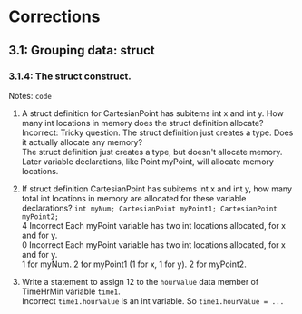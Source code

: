 # Corrections
## 3.1: Grouping data: struct
### 3.1.4: The struct construct.
Notes: ``` code ```
<br>
<p></p>

1. A struct definition for CartesianPoint has subitems int x and int y. 
How many int locations in memory does the struct definition allocate?  <br>
Incorrect: Tricky question. The struct definition just creates a type. Does it actually allocate any memory? <br>
The struct definition just creates a type, but doesn't allocate memory. Later variable declarations, like Point myPoint, will allocate memory locations.<br>


2. If struct definition CartesianPoint has subitems int x and int y, how many total int locations in memory are allocated for these variable declarations?
`
int myNum;
CartesianPoint myPoint1;
CartesianPoint myPoint2;
`<br>
4 Incorrect Each myPoint variable has two int locations allocated, for x and for y.<br>
0 Incorrect Each myPoint variable has two int locations allocated, for x and for y.<br>
1 for myNum. 
2 for myPoint1 (1 for x, 1 for y). 
2 for myPoint2.<br>


4. Write a statement to assign 12 to the `hourValue` data member of TimeHrMin variable `time1`.<br>
Incorrect
`time1.hourValue` is an int variable. So `time1.hourValue = ...`<br>
